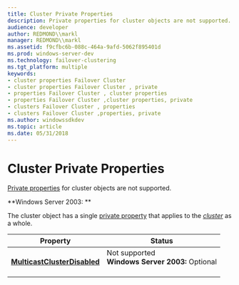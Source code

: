 ```yaml
---
title: Cluster Private Properties
description: Private properties for cluster objects are not supported.
audience: developer
author: REDMOND\\markl
manager: REDMOND\\markl
ms.assetid: f9cfbc6b-088c-464a-9afd-5062f895401d
ms.prod: windows-server-dev
ms.technology: failover-clustering
ms.tgt_platform: multiple
keywords:
- cluster properties Failover Cluster
- cluster properties Failover Cluster , private
- properties Failover Cluster , cluster properties
- properties Failover Cluster ,cluster properties, private
- clusters Failover Cluster , properties
- clusters Failover Cluster ,properties, private
ms.author: windowssdkdev
ms.topic: article
ms.date: 05/31/2018
---
```


# Cluster Private Properties

[Private properties](private-properties.md) for cluster objects are not supported.

**Windows Server 2003:  **

The cluster object has a single [private property](private-properties.md) that applies to the [*cluster*](https://www.bing.com/search?q=*cluster*) as a whole.



| Property                                                                         | Status                                                                            |
|----------------------------------------------------------------------------------|-----------------------------------------------------------------------------------|
| [**MulticastClusterDisabled**](clusters-multicastclusterdisabled.md)<br/> | Not supported<br/> **Windows Server 2003:** Optional<br/> <br/> |



 

 

 





